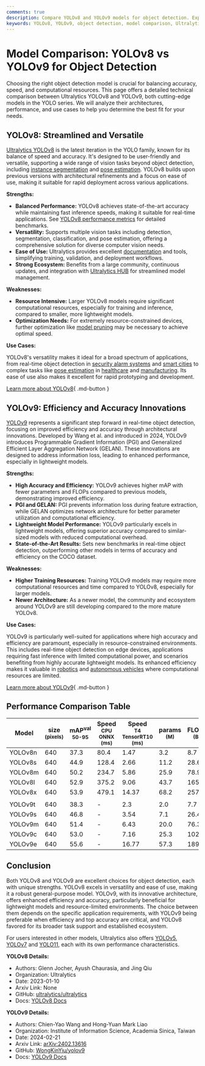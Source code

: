 ```yaml
---
comments: true
description: Compare YOLOv8 and YOLOv9 models for object detection. Explore their accuracy, speed, resources, and use cases to choose the best model for your needs.
keywords: YOLOv8, YOLOv9, object detection, model comparison, Ultralytics, performance metrics, real-time AI, computer vision, YOLO series
---
```


# Model Comparison: YOLOv8 vs YOLOv9 for Object Detection

Choosing the right object detection model is crucial for balancing accuracy, speed, and computational resources. This page offers a detailed technical comparison between Ultralytics YOLOv8 and YOLOv9, both cutting-edge models in the YOLO series. We will analyze their architectures, performance, and use cases to help you determine the best fit for your needs.

<script async src="https://cdn.jsdelivr.net/npm/chart.js"></script>
<script defer src="../../javascript/benchmark.js"></script>

<canvas id="modelComparisonChart" width="1024" height="400" active-models='["YOLOv8", "YOLOv9"]'></canvas>

## YOLOv8: Streamlined and Versatile

[Ultralytics YOLOv8](https://docs.ultralytics.com/models/yolov8/) is the latest iteration in the YOLO family, known for its balance of speed and accuracy. It's designed to be user-friendly and versatile, supporting a wide range of vision tasks beyond object detection, including [instance segmentation](https://www.ultralytics.com/glossary/instance-segmentation) and [pose estimation](https://docs.ultralytics.com/tasks/pose/). YOLOv8 builds upon previous versions with architectural refinements and a focus on ease of use, making it suitable for rapid deployment across various applications.

**Strengths:**

- **Balanced Performance:** YOLOv8 achieves state-of-the-art accuracy while maintaining fast inference speeds, making it suitable for real-time applications. See [YOLOv8 performance metrics](https://docs.ultralytics.com/guides/yolo-performance-metrics/) for detailed benchmarks.
- **Versatility:** Supports multiple vision tasks including detection, segmentation, classification, and pose estimation, offering a comprehensive solution for diverse computer vision needs.
- **Ease of Use:** Ultralytics provides excellent [documentation](https://docs.ultralytics.com/) and tools, simplifying training, validation, and deployment workflows.
- **Strong Ecosystem:** Benefits from a large community, continuous updates, and integration with [Ultralytics HUB](https://www.ultralytics.com/hub) for streamlined model management.

**Weaknesses:**

- **Resource Intensive:** Larger YOLOv8 models require significant computational resources, especially for training and inference, compared to smaller, more lightweight models.
- **Optimization Needs:** For extremely resource-constrained devices, further optimization like [model pruning](https://www.ultralytics.com/glossary/pruning) may be necessary to achieve optimal speed.

**Use Cases:**

YOLOv8's versatility makes it ideal for a broad spectrum of applications, from real-time object detection in [security alarm systems](https://www.ultralytics.com/blog/security-alarm-system-projects-with-ultralytics-yolov8) and [smart cities](https://www.ultralytics.com/blog/computer-vision-ai-in-smart-cities) to complex tasks like [pose estimation](https://www.ultralytics.com/blog/pose-estimation-with-ultralytics-yolov8) in [healthcare](https://www.ultralytics.com/solutions/ai-in-healthcare) and [manufacturing](https://www.ultralytics.com/solutions/ai-in-manufacturing). Its ease of use also makes it excellent for rapid prototyping and development.

[Learn more about YOLOv8](https://docs.ultralytics.com/models/yolov8/){ .md-button }

## YOLOv9: Efficiency and Accuracy Innovations

[YOLOv9](https://docs.ultralytics.com/models/yolov9/) represents a significant step forward in real-time object detection, focusing on improved efficiency and accuracy through architectural innovations. Developed by Wang et al. and introduced in 2024, YOLOv9 introduces Programmable Gradient Information (PGI) and Generalized Efficient Layer Aggregation Network (GELAN). These innovations are designed to address information loss, leading to enhanced performance, especially in lightweight models.

**Strengths:**

- **High Accuracy and Efficiency:** YOLOv9 achieves higher mAP with fewer parameters and FLOPs compared to previous models, demonstrating improved efficiency.
- **PGI and GELAN:** PGI prevents information loss during feature extraction, while GELAN optimizes network architecture for better parameter utilization and computational efficiency.
- **Lightweight Model Performance:** YOLOv9 particularly excels in lightweight models, offering superior accuracy compared to similar-sized models with reduced computational overhead.
- **State-of-the-Art Results:** Sets new benchmarks in real-time object detection, outperforming other models in terms of accuracy and efficiency on the COCO dataset.

**Weaknesses:**

- **Higher Training Resources:** Training YOLOv9 models may require more computational resources and time compared to YOLOv8, especially for larger models.
- **Newer Architecture:** As a newer model, the community and ecosystem around YOLOv9 are still developing compared to the more mature YOLOv8.

**Use Cases:**

YOLOv9 is particularly well-suited for applications where high accuracy and efficiency are paramount, especially in resource-constrained environments. This includes real-time object detection on edge devices, applications requiring fast inference with limited computational power, and scenarios benefiting from highly accurate lightweight models. Its enhanced efficiency makes it valuable in [robotics](https://www.ultralytics.com/glossary/robotics) and [autonomous vehicles](https://www.ultralytics.com/solutions/ai-in-automotive) where computational resources are limited.

[Learn more about YOLOv9](https://docs.ultralytics.com/models/yolov9/){ .md-button }

## Performance Comparison Table

| Model   | size<br><sup>(pixels) | mAP<sup>val<br>50-95 | Speed<br><sup>CPU ONNX<br>(ms) | Speed<br><sup>T4 TensorRT10<br>(ms) | params<br><sup>(M) | FLOPs<br><sup>(B) |
| ------- | --------------------- | -------------------- | ------------------------------ | ----------------------------------- | ------------------ | ----------------- |
| YOLOv8n | 640                   | 37.3                 | 80.4                           | 1.47                                | 3.2                | 8.7               |
| YOLOv8s | 640                   | 44.9                 | 128.4                          | 2.66                                | 11.2               | 28.6              |
| YOLOv8m | 640                   | 50.2                 | 234.7                          | 5.86                                | 25.9               | 78.9              |
| YOLOv8l | 640                   | 52.9                 | 375.2                          | 9.06                                | 43.7               | 165.2             |
| YOLOv8x | 640                   | 53.9                 | 479.1                          | 14.37                               | 68.2               | 257.8             |
|         |                       |                      |                                |                                     |                    |                   |
| YOLOv9t | 640                   | 38.3                 | -                              | 2.3                                 | 2.0                | 7.7               |
| YOLOv9s | 640                   | 46.8                 | -                              | 3.54                                | 7.1                | 26.4              |
| YOLOv9m | 640                   | 51.4                 | -                              | 6.43                                | 20.0               | 76.3              |
| YOLOv9c | 640                   | 53.0                 | -                              | 7.16                                | 25.3               | 102.1             |
| YOLOv9e | 640                   | 55.6                 | -                              | 16.77                               | 57.3               | 189.0             |

## Conclusion

Both YOLOv8 and YOLOv9 are excellent choices for object detection, each with unique strengths. YOLOv8 excels in versatility and ease of use, making it a robust general-purpose model. YOLOv9, with its innovative architecture, offers enhanced efficiency and accuracy, particularly beneficial for lightweight models and resource-limited environments. The choice between them depends on the specific application requirements, with YOLOv9 being preferable when efficiency and top accuracy are critical, and YOLOv8 favored for its broader task support and established ecosystem.

For users interested in other models, Ultralytics also offers [YOLOv5](https://docs.ultralytics.com/models/yolov5/), [YOLOv7](https://docs.ultralytics.com/models/yolov7/) and [YOLO11](https://docs.ultralytics.com/models/yolo11/), each with its own performance characteristics.

**YOLOv8 Details:**

- Authors: Glenn Jocher, Ayush Chaurasia, and Jing Qiu
- Organization: Ultralytics
- Date: 2023-01-10
- Arxiv Link: None
- GitHub: [ultralytics/ultralytics](https://github.com/ultralytics/ultralytics)
- Docs: [YOLOv8 Docs](https://docs.ultralytics.com/models/yolov8/)

**YOLOv9 Details:**

- Authors: Chien-Yao Wang and Hong-Yuan Mark Liao
- Organization: Institute of Information Science, Academia Sinica, Taiwan
- Date: 2024-02-21
- Arxiv Link: [arXiv:2402.13616](https://arxiv.org/abs/2402.13616)
- GitHub: [WongKinYiu/yolov9](https://github.com/WongKinYiu/yolov9)
- Docs: [YOLOv9 Docs](https://docs.ultralytics.com/models/yolov9/)
